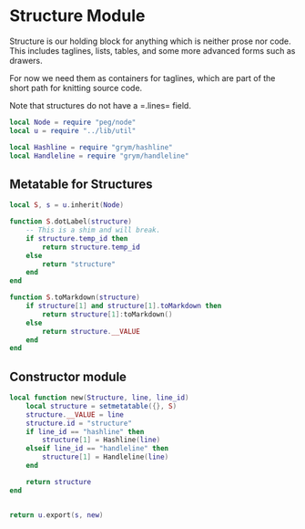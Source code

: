 # Structure Module
   Structure is our holding block for anything which is neither
 prose nor code.  This includes taglines, lists, tables, and some
 more advanced forms such as drawers.

 For now we need them as containers for taglines, which are part of the short
 path for knitting source code.

 Note that structures do not have a =.lines= field.

```lua
local Node = require "peg/node"
local u = require "../lib/util"

local Hashline = require "grym/hashline"
local Handleline = require "grym/handleline"
```
## Metatable for Structures
```lua
local S, s = u.inherit(Node)

function S.dotLabel(structure)
    -- This is a shim and will break.
    if structure.temp_id then 
        return structure.temp_id
    else
        return "structure"
    end
end

function S.toMarkdown(structure)
    if structure[1] and structure[1].toMarkdown then
        return structure[1]:toMarkdown()
    else
        return structure.__VALUE
    end
end
```
## Constructor module

```lua
local function new(Structure, line, line_id)
    local structure = setmetatable({}, S)
    structure.__VALUE = line
    structure.id = "structure"
    if line_id == "hashline" then
        structure[1] = Hashline(line)
    elseif line_id == "handleline" then
        structure[1] = Handleline(line)
    end

    return structure
end


return u.export(s, new)
```
